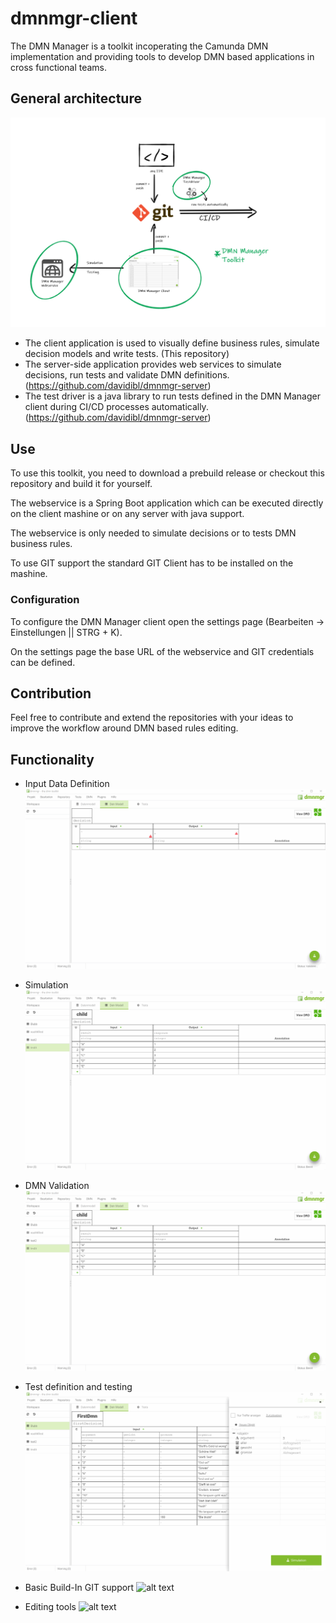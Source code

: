 # dmnmgr-client

The DMN Manager is a toolkit incoperating the Camunda DMN implementation and providing
tools to develop DMN based applications in cross functional teams.

## General architecture

![alt text](readme_assets/general_architecture.png "general architecture")

- The client application is used to visually define business rules, simulate decision models and write tests. (This repository)
- The server-side application provides web services to simulate decisions, run tests and validate DMN definitions. (https://github.com/davidibl/dmnmgr-server)
- The test driver is a java library to run tests defined in the DMN Manager client during CI/CD processes automatically. (https://github.com/davidibl/dmnmgr-server)

## Use

To use this toolkit, you need to download a prebuild release or checkout this repository and build it for yourself.

The webservice is a Spring Boot application which can be executed directly on the client mashine or on any server with java support.

The webservice is only needed to simulate decisions or to tests DMN business rules.

To use GIT support the standard GIT Client has to be installed on the mashine.

### Configuration

To configure the DMN Manager client open the settings page (Bearbeiten -> Einstellungen || STRG + K).

On the settings page the base URL of the webservice and GIT credentials can be defined.

## Contribution

Feel free to contribute and extend the repositories with your ideas to improve the workflow around DMN based rules editing.

## Functionality

- Input Data Definition
![alt text](readme_assets/datamodel.gif "input data definition")

- Simulation
![alt text](readme_assets/simulation.gif "simulation")

- DMN Validation
![alt text](readme_assets/validation.gif "validation")

- Test definition and testing
![alt text](readme_assets/testing_tool.gif "testing")

- Basic Build-In GIT support
![alt text](readme_assets/basic-git.gif "GIT support")

- Editing tools
![alt text](readme_assets/edit.gif "editing tools")

